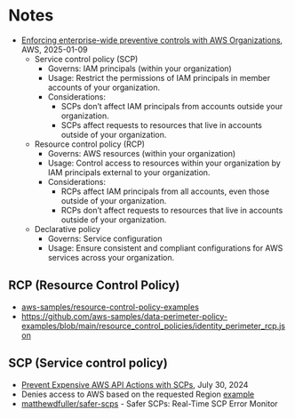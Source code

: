 # Notes

- [Enforcing enterprise-wide preventive controls with AWS Organizations](https://aws.amazon.com/blogs/mt/enforcing-enterprise-wide-preventive-controls-with-aws-organizations/), AWS, 2025-01-09
    - Service control policy (SCP)
        - Governs: IAM principals (within your organization)
        - Usage: Restrict the permissions of IAM principals in member accounts of your organization.
        - Considerations:
            - SCPs don’t affect IAM principals from accounts outside your organization.
            - SCPs affect requests to resources that live in accounts outside of your organization.
    - Resource control policy (RCP)
        - Governs: AWS resources (within your organization)
        - Usage: Control access to resources within your organization by IAM principals external to your organization.
        - Considerations:
            - RCPs affect IAM principals from all accounts, even those outside of your organization.
            - RCPs don’t affect requests to resources that live in accounts outside of your organization.
    - Declarative policy
        - Governs: Service configuration
        - Usage: Ensure consistent and compliant configurations for AWS services across your organization.


## RCP (Resource Control Policy)

- [aws-samples/resource-control-policy-examples](https://github.com/aws-samples/resource-control-policy-examples)
- https://github.com/aws-samples/data-perimeter-policy-examples/blob/main/resource_control_policies/identity_perimeter_rcp.json

## SCP (Service control policy)

- [Prevent Expensive AWS API Actions with SCPs](https://hackingthe.cloud/aws/general-knowledge/block-expensive-actions-with-scps/), July 30, 2024
- Denies access to AWS based on the requested Region [example](https://docs.aws.amazon.com/IAM/latest/UserGuide/reference_policies_examples_aws_deny-requested-region.html)
- [matthewdfuller/safer-scps](https://github.com/matthewdfuller/safer-scps) - Safer SCPs: Real-Time SCP Error Monitor
